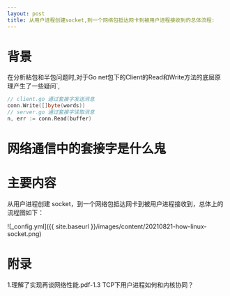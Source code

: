 ```yaml
---
layout: post
title: 从⽤户进程创建socket,到⼀个⽹络包抵达⽹卡到被⽤户进程接收到的总体流程:
---
```


# 背景
在分析粘包和半包问题时,对于Go net包下的Client的Read和Write方法的底层原理产生了一些疑问`,

````go
// client.go 通过套接字发送消息
conn.Write([]byte(words))
// server.go 通过套接字读取消息
n, err := conn.Read(buffer)
````

# 网络通信中的套接字是什么鬼

# 主要内容
从⽤户进程创建 socket，到⼀个⽹络包抵达⽹卡到被⽤户进程接收到，总体上的流程图如下：

![_config.yml]({{ site.baseurl }}/images/content/20210821-how-linux-socket.png)


# 附录
1.理解了实现再谈网络性能.pdf-1.3 TCP下用户进程如何和内核协同？

